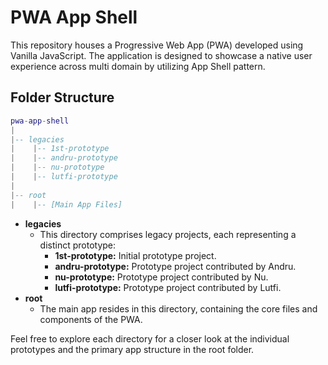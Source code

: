 # PWA App Shell

This repository houses a Progressive Web App (PWA) developed using Vanilla JavaScript. The application is designed to showcase a native user experience across multi domain by utilizing App Shell pattern.

## Folder Structure

```lua
pwa-app-shell
|
|-- legacies
|    |-- 1st-prototype
|    |-- andru-prototype
|    |-- nu-prototype
|    |-- lutfi-prototype
|
|-- root
|    |-- [Main App Files]
```

- **legacies**
  - This directory comprises legacy projects, each representing a distinct prototype:
    - **1st-prototype:** Initial prototype project.
    - **andru-prototype:** Prototype project contributed by Andru.
    - **nu-prototype:** Prototype project contributed by Nu.
    - **lutfi-prototype:** Prototype project contributed by Lutfi.
- **root**
  - The main app resides in this directory, containing the core files and components of the PWA.

Feel free to explore each directory for a closer look at the individual prototypes and the primary app structure in the root folder.
